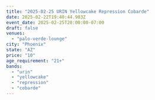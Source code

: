 ```yaml
---
title: "2025-02-25 URIN Yellowcake Repression Cobarde"
date: 2025-02-22T19:40:44.983Z
event_date: 2025-02-25T20:00:00-07:00
draft: false
venues:
  - "palo-verde-lounge"
city: "Phoenix"
state: "AZ"
price: "10"
age_requirement: "21+"
bands:
  - "urin"
  - "yellowcake"
  - "repression"
  - "cobarde"
---
```

